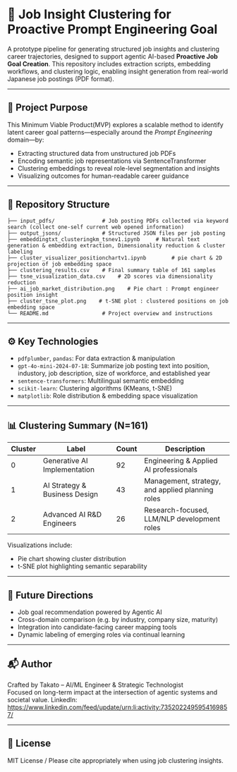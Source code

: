 # 📌 Job Insight Clustering for Proactive Prompt Engineering Goal

A prototype pipeline for generating structured job insights and clustering career trajectories, designed to support agentic AI-based **Proactive Job Goal Creation**. This repository includes extraction scripts, embedding workflows, and clustering logic, enabling insight generation from real-world Japanese job postings (PDF format).

---

## 🧠 Project Purpose

This Minimum Viable Product(MVP) explores a scalable method to identify latent career goal patterns—especially around the *Prompt Engineering* domain—by:

- Extracting structured data from unstructured job PDFs
- Encoding semantic job representations via SentenceTransformer
- Clustering embeddings to reveal role-level segmentation and insights
- Visualizing outcomes for human-readable career guidance

---

## 📁 Repository Structure

```
├── input_pdfs/               # Job posting PDFs collected via keyword search (collect one-self current web opened information)
├── output_jsons/             # Structured JSON files per job posting
├── embeddingtxt_clusteringkm_tsnev1.ipynb     # Natural text generation & embedding extraction, Dimensionality reduction & cluster labeling
├── cluster_visualizer_positionchartv1.ipynb        # pie chart & 2D projection of job embedding space
├── clustering_results.csv    # Final summary table of 161 samples
├── tsne_visualization_data.csv    # 2D scores via dimensionality reduction
├── ai_job_market_distribution.png    # Pie chart : Prompt engineer position insight 
├── cluster_tsne_plot.png    # t-SNE plot : clustered positions on job embedding space
└── README.md                 # Project overview and instructions
```

---

## ⚙️ Key Technologies

- `pdfplumber`, `pandas`: For data extraction & manipulation
- `gpt-4o-mini-2024-07-18`: Summarize job posting text into position, industory, job description, size of workforce, and established year
- `sentence-transformers`: Multilingual semantic embedding  
- `scikit-learn`: Clustering algorithms (KMeans, t-SNE)  
- `matplotlib`: Role distribution & embedding space visualization

---

## 📊 Clustering Summary (N=161)

| Cluster | Label                              | Count | Description |
|---------|------------------------------------|-------|-------------|
| 0       | Generative AI Implementation       | 92    | Engineering & Applied AI professionals |
| 1       | AI Strategy & Business Design      | 43    | Management, strategy, and applied planning roles |
| 2       | Advanced AI R&D Engineers          | 26    | Research-focused, LLM/NLP development roles |

Visualizations include:
- Pie chart showing cluster distribution
- t-SNE plot highlighting semantic separability

---

## 🚀 Future Directions

- Job goal recommendation powered by Agentic AI  
- Cross-domain comparison (e.g. by industry, company size, maturity)  
- Integration into candidate-facing career mapping tools  
- Dynamic labeling of emerging roles via continual learning

---

## 📬 Author

Crafted by Takato – AI/ML Engineer & Strategic Technologist  
Focused on long-term impact at the intersection of agentic systems and societal value.
LinkedIn: https://www.linkedin.com/feed/update/urn:li:activity:7352022495954169857/

---

## 📝 License

MIT License / Please cite appropriately when using job clustering insights.

```
